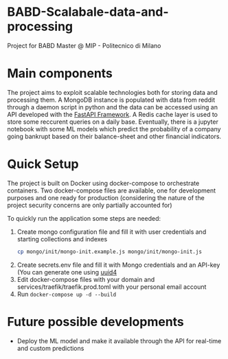 # BABD-Scalabale-data-and-processing
 Project for BABD Master @ MIP - Politecnico di Milano

# Main components
 The project aims to exploit scalable technologies both for storing data and processing them.
 A MongoDB instance is populated with data from reddit through a daemon script in python and the data can be accessed using an API developed with the [FastAPI Framework](https://fastapi.tiangolo.com/).
 A Redis cache layer is used to store some reccurent queries on a daily base.
 Eventually, there is a jupyter notebook with some ML models which predict the probability of a company going bankrupt based on their balance-sheet and other financial indicators.

# Quick Setup
 The project is built on Docker using docker-compose to orchestrate containers. Two docker-compose files are available, one for development purposes and one ready for production (considering the nature of the project security concerns are only partially accounted for)

 To quickly run the application some steps are needed:
 1. Create mongo configuration file and fill it with user credentials and starting collections and indexes
    ```bash
    cp mongo/init/mongo-init.example.js mongo/init/mongo-init.js
    ```
 2. Create secrets.env file and fill it with Mongo credentials and an API-key (You can generate one using [uuid4](https://www.uuidgenerator.net/)
 3. Edit docker-compose files with your domain and services/traefik/traefik.prod.toml with your personal email account
 4. Run `docker-compose up -d --build`

# Future possible developments
 * Deploy the ML model and make it available through the API for real-time and custom predictions
 
